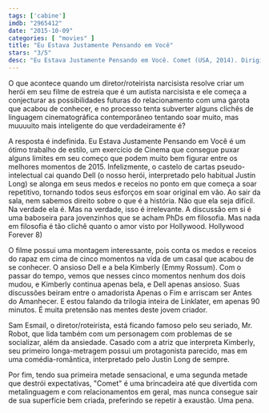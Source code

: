 ```yaml
---
tags: ['cabine']
imdb: "2965412"
date: "2015-10-09"
categories: [ "movies" ]
title: "Eu Estava Justamente Pensando em Você"
stars: "3/5"
desc: "Eu Estava Justamente Pensando em Você. Comet (USA, 2014). Dirigido por Sam Esmail. Escrito por Sam Esmail. Com Justin Long, Kayla Servi, Eric Winter, Emmy Rossum, Ben Scott, Lou Beatty Jr., Ben Pace, Nicole Lucas, Connie Jackson."
---
```

O que acontece quando um diretor/roteirista narcisista resolve criar um herói em seu filme de estreia que é um autista narcisista e ele começa a conjecturar as possibilidades futuras do relacionamento com uma garota que acabou de conhecer, e no processo tenta subverter alguns clichês de linguagem cinematográfica contemporâneo tentando soar muito, mas muuuuito mais inteligente do que verdadeiramente é?

A resposta é indefinida. Eu Estava Justamente Pensando em Você é um ótimo trabalho de estilo, um exercício de Cinema que consegue puxar alguns limites em seu começo que podem muito bem figurar entre os melhores momentos de 2015. Infelizmente, o castelo de cartas pseudo-intelectual cai quando Dell (o nosso herói, interpretado pelo habitual Justin Long) se alonga em seus medos e receios no ponto em que começa a soar repetitivo, tornando todos seus esforços em soar original em vão. Ao sair da sala, nem sabemos direito sobre o que é a história. Não que ela seja difícil. Na verdade ela é. Mas na verdade, isso é irrelevante. A discussão em si é uma baboseira para jovenzinhos que se acham PhDs em filosofia. Mas nada em filosofia é tão clichê quanto o amor visto por Hollywood. Hollywood Forever 8)

O filme possui uma montagem interessante, pois conta os medos e receios do rapaz em cima de cinco momentos na vida de um casal que acabou de se conhecer. O ansioso Dell e a bela Kimberly (Emmy Rossum). Com o passar do tempo, vemos que nesses cinco momentos nenhum dos dois mudou, e Kimberly continua apenas bela, e Dell apenas ansioso. Suas discussões beiram entre o amadorista Apenas o Fim e arriscam ser Antes do Amanhecer. E estou falando da trilogia inteira de Linklater, em apenas 90 minutos. É muita pretensão nas mentes deste jovem criador.

Sam Esmail, o diretor/roteirista, está ficando famoso pelo seu seriado, Mr. Robot, que lida também com um personagem com problemas de se socializar, além da ansiedade. Casado com a atriz que interpreta Kimberly, seu primeiro longa-metragem possui um protagonista parecido, mas em uma comédia-romântica, interpretado pelo Justin Long de sempre.

Por fim, tendo sua primeira metade sensacional, e uma segunda metade que destrói expectativas, "Comet" é uma brincadeira até que divertida com metalinguagem e com relacionamentos em geral, mas nunca consegue sair de sua superfície bem criada, preferindo se repetir à exaustão. Uma pena.
